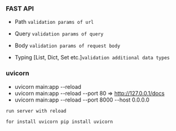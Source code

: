 ### FAST API 

- Path ```validation params of url```
- Query ```validation params of query```
- Body ```validation params of request body```


- Typing [List, Dict, Set etc.]```validation additional data types```

### uvicorn

- uvicorn main:app --reload
- uvicorn main:app --reload --port 80  =>  http://127.0.0.1/docs
- uvicorn main:app --reload --port 8000 --host 0.0.0.0

```
run server with reload

for install uvicorn pip install uvicorn
```